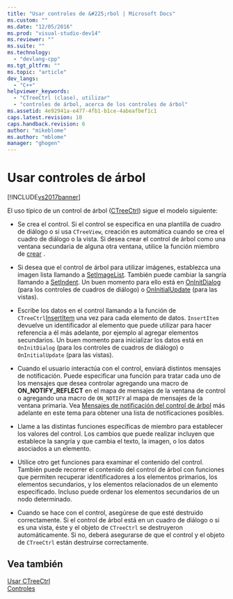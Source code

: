 ```yaml
---
title: "Usar controles de &#225;rbol | Microsoft Docs"
ms.custom: ""
ms.date: "12/05/2016"
ms.prod: "visual-studio-dev14"
ms.reviewer: ""
ms.suite: ""
ms.technology: 
  - "devlang-cpp"
ms.tgt_pltfrm: ""
ms.topic: "article"
dev_langs: 
  - "C++"
helpviewer_keywords: 
  - "CTreeCtrl (clase), utilizar"
  - "controles de árbol, acerca de los controles de árbol"
ms.assetid: 4e92941a-e477-4fb1-b1ce-4abeafbef1c1
caps.latest.revision: 10
caps.handback.revision: 6
author: "mikeblome"
ms.author: "mblome"
manager: "ghogen"
---
```

# Usar controles de &#225;rbol
[!INCLUDE[vs2017banner](../assembler/inline/includes/vs2017banner.md)]

El uso típico de un control de árbol \([CTreeCtrl](../mfc/reference/ctreectrl-class.md)\) sigue el modelo siguiente:  
  
-   Se crea el control.  Si el control se especifica en una plantilla de cuadro de diálogo o si usa `CTreeView`, creación es automática cuando se crea el cuadro de diálogo o la vista.  Si desea crear el control de árbol como una ventana secundaria de alguna otra ventana, utilice la función miembro de [crear](../Topic/CTreeCtrl::Create.md) .  
  
-   Si desea que el control de árbol para utilizar imágenes, establezca una imagen lista llamando a [SetImageList](../Topic/CTreeCtrl::SetImageList.md).  También puede cambiar la sangría llamando a [SetIndent](../Topic/CTreeCtrl::SetIndent.md).  Un buen momento para ello está en [OnInitDialog](../Topic/CDialog::OnInitDialog.md) \(para los controles de cuadros de diálogo\) o [OnInitialUpdate](../Topic/CView::OnInitialUpdate.md) \(para las vistas\).  
  
-   Escribe los datos en el control llamando a la función de `CTreeCtrl`[InsertItem](../Topic/CTreeCtrl::InsertItem.md) una vez para cada elemento de datos.  `InsertItem` devuelve un identificador al elemento que puede utilizar para hacer referencia a él más adelante, por ejemplo al agregar elementos secundarios.  Un buen momento para inicializar los datos está en `OnInitDialog` \(para los controles de cuadros de diálogo\) o `OnInitialUpdate` \(para las vistas\).  
  
-   Cuando el usuario interactúa con el control, enviará distintos mensajes de notificación.  Puede especificar una función para tratar cada uno de los mensajes que desea controlar agregando una macro de **ON\_NOTIFY\_REFLECT** en el mapa de mensajes de la ventana de control o agregando una macro de `ON_NOTIFY` al mapa de mensajes de la ventana primaria.  Vea [Mensajes de notificación del control de árbol](../mfc/tree-control-notification-messages.md) más adelante en este tema para obtener una lista de notificaciones posibles.  
  
-   Llame a las distintas funciones específicas de miembro para establecer los valores del control.  Los cambios que puede realizar incluyen que establece la sangría y que cambia el texto, la imagen, o los datos asociados a un elemento.  
  
-   Utilice otro get funciones para examinar el contenido del control.  También puede recorrer el contenido del control de árbol con funciones que permiten recuperar identificadores a los elementos primarios, los elementos secundarios, y los elementos relacionados de un elemento especificado.  Incluso puede ordenar los elementos secundarios de un nodo determinado.  
  
-   Cuando se hace con el control, asegúrese de que esté destruido correctamente.  Si el control de árbol está en un cuadro de diálogo o si es una vista, éste y el objeto de `CTreeCtrl` se destruyeron automáticamente.  Si no, deberá asegurarse de que el control y el objeto de `CTreeCtrl` están destruirse correctamente.  
  
## Vea también  
 [Usar CTreeCtrl](../mfc/using-ctreectrl.md)   
 [Controles](../mfc/controls-mfc.md)